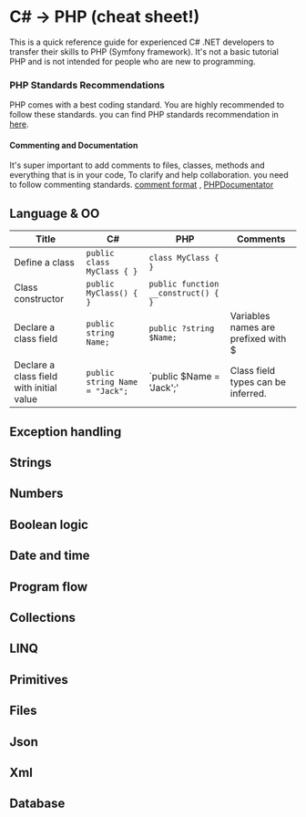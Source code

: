 # C# -> PHP (cheat sheet!)
This is a quick reference guide for experienced C# .NET developers to transfer their skills to PHP (Symfony framework).
It's not a basic tutorial PHP and is not intended for people who are new to programming.

### PHP Standards Recommendations
PHP comes with a best coding standard. You are highly recommended to follow these standards.
you can find PHP standards recommendation in [here](https://www.php-fig.org/psr/).

#### Commenting and Documentation
It's super important to add comments to files, classes, methods and everything that is in your code, To clarify and help collaboration.
you need to follow commenting standards.
[comment format](https://gist.github.com/ryansechrest/8138375#6-comments) ,
[PHPDocumentator](https://docs.phpdoc.org/latest/)

## Language & OO
Title | C# | PHP | Comments
--- | --- | --- | --
Define a class | `public class MyClass { }` | `class MyClass { }`
Class constructor | `public MyClass() { }` | `public function __construct() { }`
Declare a class field | `public string Name; ` | `public ?string $Name;` | Variables names are prefixed with $
Declare a class field with initial value | `public string Name = "Jack"; ` | `public $Name = 'Jack';' | Class field types can be inferred.

## Exception handling

## Strings

## Numbers

## Boolean logic

## Date and time

## Program flow

## Collections

## LINQ

## Primitives

## Files

## Json

## Xml

## Database
